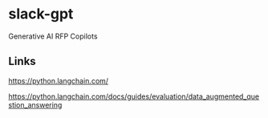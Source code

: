 # slack-gpt
Generative AI RFP Copilots


## Links

https://python.langchain.com/

https://python.langchain.com/docs/guides/evaluation/data_augmented_question_answering


